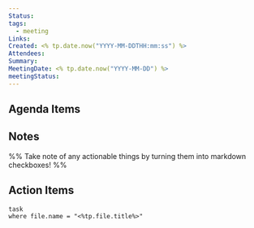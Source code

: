 ```yaml
---
Status: 
tags:
  - meeting
Links: 
Created: <% tp.date.now("YYYY-MM-DDTHH:mm:ss") %>
Attendees: 
Summary: 
MeetingDate: <% tp.date.now("YYYY-MM-DD") %>
meetingStatus:
---
```

## Agenda Items

## Notes
%% Take note of any actionable things by turning them into markdown checkboxes! %%

## Action Items

```dataview
task
where file.name = "<%tp.file.title%>"
```
